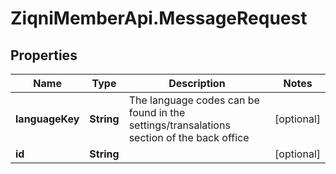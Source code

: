 # ZiqniMemberApi.MessageRequest

## Properties

Name | Type | Description | Notes
------------ | ------------- | ------------- | -------------
**languageKey** | **String** | The language codes can be found in the settings/transalations section of the back office | [optional] 
**id** | **String** |  | [optional] 


